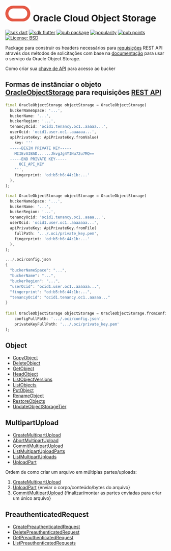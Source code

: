 # [![Oracle](https://raw.githubusercontent.com/Suebersson/oracle_object_storage/main/oracle.svg)](https://www.oracle.com/br/cloud/) Oracle Cloud Object Storage

[![sdk dart](https://img.shields.io/badge/SDK-Dart-blue.svg)](https://dart.dev/get-dart)
[![sdk flutter](https://img.shields.io/badge/SDK-Flutter-blue.svg)](https://docs.flutter.dev/get-started/install)
[![pub package](https://img.shields.io/pub/v/oracle_object_storage.svg?color=blue)](https://pub.dev/packages/oracle_object_storage)
[![popularity](https://img.shields.io/pub/popularity/oracle_object_storage?logo=dart)](https://pub.dev/packages/oracle_object_storage/score)
[![pub points](https://img.shields.io/pub/points/oracle_object_storage?logo=dart)](https://pub.dev/packages/oracle_object_storage/score)
[![License: BSD](https://img.shields.io/badge/license-BSD-blue.svg)](https://pub.dev/packages/oracle_object_storage/license)

Package para construir os headers necessários para [requisições](https://docs.oracle.com/en-us/iaas/Content/API/Concepts/signingrequests.htm#Request_Signatures) REST API através dos métodos de solicitações com base na [documentação](https://docs.oracle.com/en-us/iaas/api/#/pt/objectstorage/20160918/) para usar o serviço da Oracle Object Storage.

Como criar sua [chave de API](https://docs.oracle.com/en/learn/manage-oci-restapi/index.html#task-1-set-up-oracle-cloud-infrastructure-api-keys) para acesso ao bucker

## Formas de instânciar o objeto [OracleObjectStorage](https://docs.oracle.com/pt-br/iaas/Content/Object/Concepts/objectstorageoverview.htm) para requisições [REST API](https://docs.oracle.com/en/learn/manage-oci-restapi/index.html#introduction)

```dart
final OracleObjectStorage objectStorage = OracleObjectStorage(
  buckerNameSpace: '...', 
  buckerName: '...', 
  buckerRegion: '...', 
  tenancyOcid: 'ocid1.tenancy.oc1..aaaaa...', 
  userOcid: 'ocid1.user.oc1..aaaaaa...', 
  apiPrivateKey: ApiPrivateKey.fromValue(
    key: '''
  -----BEGIN PRIVATE KEY-----
    MIIEvAIBAD......JkvgJg4YINu72u7MQ==
  -----END PRIVATE KEY-----
      OCI_API_KEY
    ''', 
    fingerprint: 'od:b5:h6:44:1b:...'
  ),
);
```

```dart
final OracleObjectStorage objectStorage = OracleObjectStorage(
  buckerNameSpace: '...', 
  buckerName: '...', 
  buckerRegion: '...', 
  tenancyOcid: 'ocid1.tenancy.oc1..aaaa...', 
  userOcid: 'ocid1.user.oc1..aaaaaaa...', 
  apiPrivateKey: ApiPrivateKey.fromFile(
    fullPath: '.../.oci/private_key.pem',
    fingerprint: 'od:b5:h6:44:1b:...'
  ),
);
```

```dart
.../.oci/config.json
{
  "buckerNameSpace": "...",
  "buckerName": "...",
  "buckerRegion": "...",
  "userOcid": "ocid1.user.oc1..aaaaaa...",
  "fingerprint": "od:b5:h6:44:1b:...",
  "tenancyOcid": "ocid1.tenancy.oc1..aaaaa..."
}

final OracleObjectStorage objectStorage = OracleObjectStorage.fromConfig(
    configFullPath: '.../.oci/config.json',
    privateKeyFullPath: '.../.oci/private_key.pem'
);
```

## Object
- [CopyObject](https://github.com/Suebersson/oracle_object_storage/blob/main/lib/src/object/src/copy_object.md)
- [DeleteObject](https://github.com/Suebersson/oracle_object_storage/blob/main/lib/src/object/src/delete_object.md)
- [GetObject](https://github.com/Suebersson/oracle_object_storage/blob/main/lib/src/object/src/get_object.md)
- [HeadObject](https://github.com/Suebersson/oracle_object_storage/blob/main/lib/src/object/src/head_object.md)
- [ListObjectVersions](https://github.com/Suebersson/oracle_object_storage/blob/main/lib/src/object/src/list_object_versions.md)
- [ListObjects](https://github.com/Suebersson/oracle_object_storage/blob/main/lib/src/object/src/list_objects.md)
- [PutObject](https://github.com/Suebersson/oracle_object_storage/blob/main/lib/src/object/src/put_object.md)
- [RenameObject](https://github.com/Suebersson/oracle_object_storage/blob/main/lib/src/object/src/rename_object.md)
- [RestoreObjects](https://github.com/Suebersson/oracle_object_storage/blob/main/lib/src/object/src/restore_objects.md)
- [UpdateObjectStorageTier](https://github.com/Suebersson/oracle_object_storage/blob/main/lib/src/object/src/update_object_storage_tier.md)


## MultipartUpload
- [CreateMultipartUpload](https://github.com/Suebersson/oracle_object_storage/blob/main/lib/src/multipart_upload/src/create_multipart_upload.md)
- [AbortMultipartUpload](https://github.com/Suebersson/oracle_object_storage/blob/main/lib/src/multipart_upload/src/abort_multipart_upload.md)
- [CommitMultipartUpload](https://github.com/Suebersson/oracle_object_storage/blob/main/lib/src/multipart_upload/src/commit_multipart_upload.md)
- [ListMultipartUploadParts](https://github.com/Suebersson/oracle_object_storage/blob/main/lib/src/multipart_upload/src/list_multipart_upload_parts.md)
- [ListMultipartUploads](https://github.com/Suebersson/oracle_object_storage/blob/main/lib/src/multipart_upload/src/list_multipart_uploads.md)
- [UploadPart](https://github.com/Suebersson/oracle_object_storage/blob/main/lib/src/multipart_upload/src/upload_part.md)

Ordem de como criar um arquivo em múltiplas partes/uploads:

  1. [CreateMultipartUpload](https://github.com/Suebersson/oracle_object_storage/blob/main/lib/src/multipart_upload/src/create_multipart_upload.md)
  2. [UploadPart](https://github.com/Suebersson/oracle_object_storage/blob/main/lib/src/multipart_upload/src/upload_part.md) {enviar o corpo/conteúdo/bytes do arquivo}
  3. [CommitMultipartUpload](https://github.com/Suebersson/oracle_object_storage/blob/main/lib/src/multipart_upload/src/commit_multipart_upload.md) {finalizar/montar as partes enviadas para criar um único arquivo}


## PreauthenticatedRequest
  - [CreatePreauthenticatedRequest](https://github.com/Suebersson/oracle_object_storage/blob/main/lib/src/preauthenticated_request/src/create_preauthenticated_request.md)
  - [DeletePreauthenticatedRequest](https://github.com/Suebersson/oracle_object_storage/blob/main/lib/src/preauthenticated_request/src/delete_preauthenticated_request.md)
  - [GetPreauthenticatedRequest](https://github.com/Suebersson/oracle_object_storage/blob/main/lib/src/preauthenticated_request/src/get_preauthenticated_request.md)
  - [ListPreauthenticatedRequests](https://github.com/Suebersson/oracle_object_storage/blob/main/lib/src/preauthenticated_request/src/list_preauthenticated_requests.md)